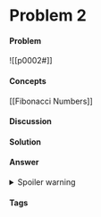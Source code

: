 # Problem 2
#### Problem
![[p0002#]]
#### Concepts
[[Fibonacci Numbers]]
#### Discussion

#### Solution
#### Answer
<details><summary>Spoiler warning</summary>$ANSWER</details>


#### Tags